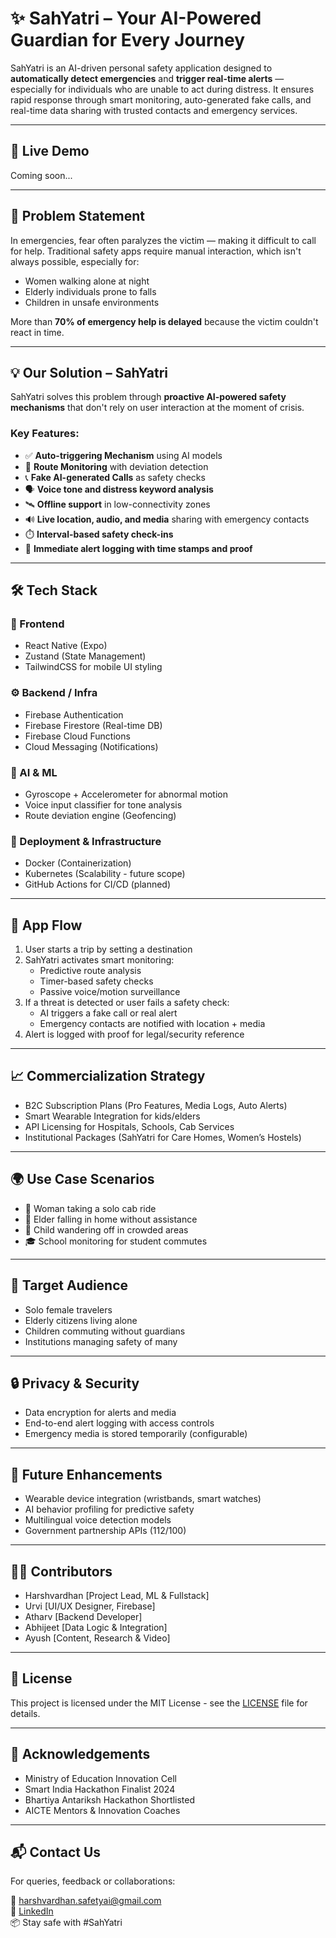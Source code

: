 # ✨ SahYatri – Your AI-Powered Guardian for Every Journey

SahYatri is an AI-driven personal safety application designed to **automatically detect emergencies** and **trigger real-time alerts** — especially for individuals who are unable to act during distress. It ensures rapid response through smart monitoring, auto-generated fake calls, and real-time data sharing with trusted contacts and emergency services.

---

## 🚀 Live Demo

Coming soon...

---

## 🧠 Problem Statement

In emergencies, fear often paralyzes the victim — making it difficult to call for help. Traditional safety apps require manual interaction, which isn't always possible, especially for:
- Women walking alone at night
- Elderly individuals prone to falls
- Children in unsafe environments

More than **70% of emergency help is delayed** because the victim couldn't react in time.

---

## 💡 Our Solution – SahYatri

SahYatri solves this problem through **proactive AI-powered safety mechanisms** that don't rely on user interaction at the moment of crisis.

### Key Features:
- ✅ **Auto-triggering Mechanism** using AI models
- 🧭 **Route Monitoring** with deviation detection
- 📞 **Fake AI-generated Calls** as safety checks
- 🗣️ **Voice tone and distress keyword analysis**
- 🛰️ **Offline support** in low-connectivity zones
- 🔊 **Live location, audio, and media** sharing with emergency contacts
- ⏱️ **Interval-based safety check-ins**
- 🛑 **Immediate alert logging with time stamps and proof**

---

## 🛠️ Tech Stack

### 📱 Frontend
- React Native (Expo)
- Zustand (State Management)
- TailwindCSS for mobile UI styling

### ⚙️ Backend / Infra
- Firebase Authentication
- Firebase Firestore (Real-time DB)
- Firebase Cloud Functions
- Cloud Messaging (Notifications)

### 🤖 AI & ML
- Gyroscope + Accelerometer for abnormal motion
- Voice input classifier for tone analysis
- Route deviation engine (Geofencing)

### 🐳 Deployment & Infrastructure
- Docker (Containerization)
- Kubernetes (Scalability - future scope)
- GitHub Actions for CI/CD (planned)

---

## 📲 App Flow

1. User starts a trip by setting a destination
2. SahYatri activates smart monitoring:
   - Predictive route analysis
   - Timer-based safety checks
   - Passive voice/motion surveillance
3. If a threat is detected or user fails a safety check:
   - AI triggers a fake call or real alert
   - Emergency contacts are notified with location + media
4. Alert is logged with proof for legal/security reference

---

## 📈 Commercialization Strategy

- B2C Subscription Plans (Pro Features, Media Logs, Auto Alerts)
- Smart Wearable Integration for kids/elders
- API Licensing for Hospitals, Schools, Cab Services
- Institutional Packages (SahYatri for Care Homes, Women’s Hostels)

---

## 🌍 Use Case Scenarios

- 🚖 Woman taking a solo cab ride
- 🧓 Elder falling in home without assistance
- 🧒 Child wandering off in crowded areas
- 🎓 School monitoring for student commutes

---

## 🎯 Target Audience

- Solo female travelers
- Elderly citizens living alone
- Children commuting without guardians
- Institutions managing safety of many

---

## 🔒 Privacy & Security

- Data encryption for alerts and media
- End-to-end alert logging with access controls
- Emergency media is stored temporarily (configurable)

---

## 🔬 Future Enhancements

- Wearable device integration (wristbands, smart watches)
- AI behavior profiling for predictive safety
- Multilingual voice detection models
- Government partnership APIs (112/100)

---

## 👨‍💻 Contributors

- Harshvardhan [Project Lead, ML & Fullstack]
- Urvi [UI/UX Designer, Firebase]
- Atharv [Backend Developer]
- Abhijeet [Data Logic & Integration]
- Ayush [Content, Research & Video]

---

## 📝 License

This project is licensed under the MIT License - see the [LICENSE](LICENSE) file for details.

---

## 🙌 Acknowledgements

- Ministry of Education Innovation Cell
- Smart India Hackathon Finalist 2024
- Bhartiya Antariksh Hackathon Shortlisted
- AICTE Mentors & Innovation Coaches

---

## 📬 Contact Us

For queries, feedback or collaborations:

📧 harshvardhan.safetyai@gmail.com  
🔗 [LinkedIn](https://www.linkedin.com/in/harshvardhan-dev/)  
📦 Stay safe with #SahYatri

